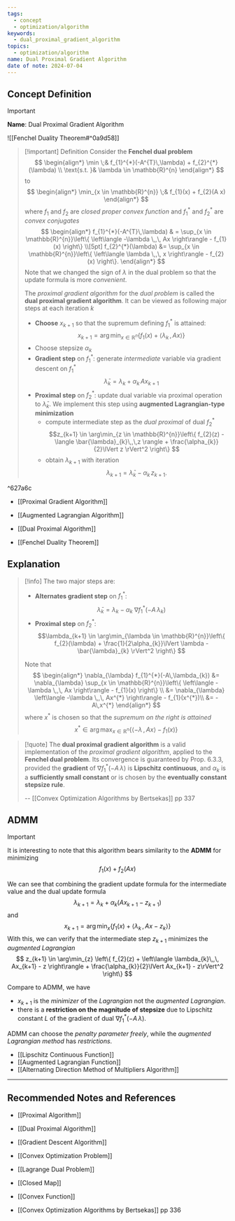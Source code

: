 ```yaml
---
tags:
  - concept
  - optimization/algorithm
keywords:
  - dual_proximal_gradient_algorithm
topics:
  - optimization/algorithm
name: Dual Proximal Gradient Algorithm
date of note: 2024-07-04
---
```


## Concept Definition

>[!important]
>**Name**: Dual Proximal Gradient Algorithm

![[Fenchel Duality Theorem#^0a9d58]]

>[!important] Definition
>Consider the **Fenchel dual problem**
>$$
>\begin{align*}
>  \min \;& f_{1}^{*}(-A^{T}\,\lambda) + f_{2}^{*}(\lambda) \\
>  \text{s.t. }& \lambda \in \mathbb{R}^{n}
>\end{align*}
>$$
>to 
>$$
>\begin{align*}
>  \min_{x \in \mathbb{R}^{n}} \;& f_{1}(x) + f_{2}(A x)
>\end{align*}
>$$
>where $f_{1}$ and $f_{2}$ are *closed proper convex function* and $f_{1}^{*}$ and $f_{2}^{*}$ are *convex conjugates*
>$$
>\begin{align*}
>  f_{1}^{*}(-A^{T}\,\lambda) & = \sup_{x \in \mathbb{R}^{n}}\left\{ \left\langle  -\lambda \,,\, Ax \right\rangle - f_{1}(x) \right\} \\[5pt]
>  f_{2}^{*}(\lambda) &=  \sup_{x \in \mathbb{R}^{n}}\left\{ \left\langle  \lambda \,,\, x \right\rangle - f_{2}(x) \right\}.
>\end{align*}
>$$
>Note that we changed the sign of $\lambda$ in the dual problem so that the update formula is more *convenient*. 
>
>The *proximal gradient algorithm* for the *dual problem* is called the **dual proximal gradient algorithm**. It can be viewed as following major steps at each iteration $k$
>- **Choose** $x_{k+1}$ so that the supremum defining $f_{1}^{*}$ is attained: $$x_{k+1} = \arg\min_{x \in \mathbb{R}^{n}}\left\{ f_{1}(x) + \left\langle  \lambda_{k}\,,\, Ax \right\rangle \right\} $$
>- Choose stepsize $\alpha_{k}$
>- **Gradient step** on $f_{1}^{*}$: generate *intermediate* variable via gradient descent on $f_{1}^{*}$ $$\bar{\lambda}_{k} = \lambda_{k} + \alpha_{k}\,A x_{k+1}$$
>- **Proximal step** on $f_{2}^{*}$: update dual variable via proximal operation to $\bar{\lambda}_{k}$. We  implement this step using **augmented Lagrangian-type minimization** 
>	- compute intermediate step as the *dual proximal* of dual $f_{2}^{*}$ $$z_{k+1} \in \arg\min_{z \in \mathbb{R}^{n}}\left\{ f_{2}(z) - \langle  \bar{\lambda}_{k}\,,\,z \rangle + \frac{\alpha_{k}}{2}\lVert z \rVert^2  \right\} $$
>	- obtain $\lambda_{k+1}$ with iteration $$\lambda_{k+1} = \bar{\lambda}_{k} - \alpha_{k}\,z_{k+1}.$$

^627a6c


- [[Proximal Gradient Algorithm]]
- [[Augmented Lagrangian Algorithm]]
- [[Dual Proximal Algorithm]]

- [[Fenchel Duality Theorem]]


## Explanation

>[!info]
>The two major steps are:
>- **Alternates gradient step** on $f_{1}^{*}$: $$\bar{\lambda}_{k} = \lambda_{k} - \alpha_{k}\;\nabla f_{1}^{*}(-A\,\lambda_{k})$$
>- **Proximal step** on $f_{2}^{*}$: $$\lambda_{k+1} \in \arg\min_{\lambda \in \mathbb{R}^{n}}\left\{ f_{2}(\lambda) + \frac{1}{2\alpha_{k}}\lVert \lambda - \bar{\lambda}_{k} \rVert^2 \right\} $$
>
>Note that
>$$
>\begin{align*}
>\nabla_{\lambda} f_{1}^{*}(-A\,\lambda_{k}) &= \nabla_{\lambda} \sup_{x \in \mathbb{R}^{n}}\left\{ \left\langle  -\lambda \,,\, Ax \right\rangle - f_{1}(x) \right\} \\
>&= \nabla_{\lambda} \left\langle  -\lambda \,,\, Ax^{*} \right\rangle - f_{1}(x^{*})\\
>&= - A\,x^{*}
\end{align*}
>$$
>where $x^{*}$ is chosen so that the *supremum on the right is attained*
>$$
>x^{*} \in \arg\max_{x \in \mathbb{R}^{n}}\left\{ \left\langle  -\lambda \,,\, Ax \right\rangle - f_{1}(x) \right\}
>$$

>[!quote]
>The **dual proximal gradient algorithm**  is a valid implementation of the *proximal gradient algorithm*, applied to the **Fenchel dual problem**. Its convergence is guaranteed by Prop. 6.3.3, provided the **gradient** of $\nabla f_{1}^{*}(-A\,\lambda)$ is **Lipschitz continuous**, and $\alpha_{k}$ is a **sufficiently small constant** or is chosen by the **eventually constant stepsize rule**.
>
>-- [[Convex Optimization Algorithms by Bertsekas]] pp 337

## ADMM

>[!important]
>It is interesting to note that this algorithm bears similarity to the **ADMM** for minimizing $$f_{1}(x)+ f_{2}(Ax)$$
>
>We can see that combining the gradient update formula for the intermediate value and the dual update formula
>$$
>\lambda_{k+1} = \lambda_{k} + \alpha_{k}\left(Ax_{k+1} - z_{k+1}\right)
>$$
>and
>$$
>x_{k+1} = \arg\min_{x} \left\{ f_{1}(x) + \left\langle  \lambda_{k}\,,\,Ax - z_{k} \right\rangle \right\} 
>$$
>With this, we can verify that the intermediate step $z_{k+1}$ minimizes the *augmented Lagrangian*
>$$
>z_{k+1} \in \arg\min_{z} \left\{ f_{2}(z) + \left\langle  \lambda_{k}\,,\, Ax_{k+1} - z \right\rangle + \frac{\alpha_{k}}{2}\lVert Ax_{k+1} - z\rVert^2  \right\} 
>$$
>
>Compare to ADMM, we have
>- $x_{k+1}$ is the *minimizer* of the *Lagrangian* not the *augmented Lagrangian*.
>- there is a **restriction on the magnitude of stepsize** due to Lipschitz constant  $L$ of the gradient of dual $\nabla f_{1}^{*}(-A\,\lambda)$. 
>
>ADMM can choose the *penalty parameter freely*, while the *augmented Lagrangian method* has *restrictions*.

- [[Lipschitz Continuous Function]]
- [[Augmented Lagrangian Function]]
- [[Alternating Direction Method of Multipliers Algorithm]]




-----------
##  Recommended Notes and References

- [[Proximal Algorithm]]
- [[Dual Proximal Algorithm]]

- [[Gradient Descent Algorithm]]

- [[Convex Optimization Problem]]
- [[Lagrange Dual Problem]]
- [[Closed Map]]
- [[Convex Function]]


- [[Convex Optimization Algorithms by Bertsekas]] pp 336